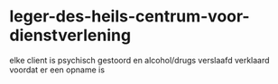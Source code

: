 # leger-des-heils-centrum-voor-dienstverlening
elke client is psychisch gestoord en alcohol/drugs verslaafd verklaard voordat er een opname is
